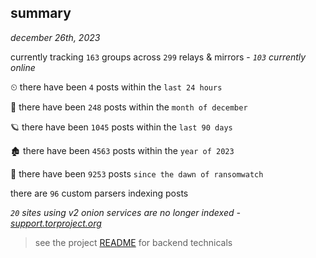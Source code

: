 
## summary
_december 26th, 2023_

currently tracking `163` groups across `299` relays & mirrors - _`103` currently online_

⏲ there have been `4` posts within the `last 24 hours`

🦈 there have been `248` posts within the `month of december`

🪐 there have been `1045` posts within the `last 90 days`

🏚 there have been `4563` posts within the `year of 2023`

🦕 there have been `9253` posts `since the dawn of ransomwatch`

there are `96` custom parsers indexing posts

_`20` sites using v2 onion services are no longer indexed - [support.torproject.org](https://support.torproject.org/onionservices/v2-deprecation/)_

> see the project [README](https://github.com/joshhighet/ransomwatch#ransomwatch--) for backend technicals
